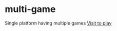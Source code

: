# multi-game

Single platform having multiple games
[Visit to play](https://tonyyadav004.github.io/multi-game/)
